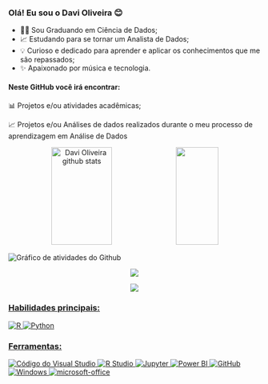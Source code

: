 ### Olá! Eu sou o Davi Oliveira 😊


- 👨‍💻 Sou Graduando em Ciência de Dados;
- 📈 Estudando para se tornar um Analista de Dados; 
- 💡 Curioso e dedicado para aprender e aplicar os conhecimentos que me são repassados;
- ✨ Apaixonado por música e tecnologia.

#### Neste GitHub você irá encontrar:

📊 Projetos e/ou atividades acadêmicas;

📈 Projetos e/ou Análises de dados realizados durante o meu processo de aprendizagem em Análise de Dados


<div align="center">  
  <img width="49%" height="195px" src="https://github-readme-stats.vercel.app/api?username=davibarbosabdj&show_icons=true&count_private=true&hide_border=true&title_color=00bfbf&icon_color=00bfbf&text_color=c9d1d9&bg_color=0d1117" alt="Davi Oliveira github stats" />
  <img width="41%" height="195px" src="https://github-readme-stats.vercel.app/api/top-langs/?username=davibarbosabdj&layout=compact&hide_border=true&title_color=00bfbf&text_color=00bfbf&bg_color=0d1117"/>
</div>


![Gráfico de atividades do Github](https://github-readme-activity-graph.cyclic.app/graph?username=davibarbosabdj&theme=gotham)


<p align="center">
  <img src="https://github-profile-trophy.vercel.app/?username=davibarbosabdj&theme=dracula&row=2&no-bg=true&column=3&margin-w=15&margin-h=15" />
</p>

<div align="center">  
<a href="www.instagram.com" target="_blank"><img src="https://img.shields.io/badge/-Instagram-%23E4405F?style=for-the-badge&logo=instagram&logoColor= branco"</a>
</div>

### Habilidades principais:

![R](https://img.shields.io/badge/-R-0D1117?style=for-the-badge&logo=R&logoColor=1572B6&labelColor=0D1117) 
![Python](https://img.shields.io/badge/-python-0D1117?style=for-the-badge&logo=python&logoColor=1572B6&labelColor=0D1117) 

### Ferramentas:
![Código do Visual Studio](https://img.shields.io/badge/-Visual%20Studio%20Code-0D1117?style=for-the-badge&logo=visual-studio-code&logoColor=007ACC&labelColor=0D1117) 
![R Studio](https://img.shields.io/badge/-rstudio-0D1117?style=for-the-badge&logo=rstudio&labelColor=0D1117)
![Jupyter](https://jupyter.org/assets/share.png?style=for-the-badge&logo=jupyter-labk&labelColor=0D1117)
![Power BI](https://img.shields.io/badge/-powerbi-0D1117?style=for-the-badge&logo=powerbi&labelColor=0D1117)
![GitHub](https://img.shields.io/badge/-GitHub-0D1117?style=for-the-badge&logo=github&labelColor=0D1117) 
![Windows](https://img.shields.io/badge/-Windows-0D1117?style=for-the-badge&logo=windows&labelColor=0D1117) 
![microsoft-office](https://img.shields.io/badge/-microsoft_office-0D1117?style=for-the-badge&logo=microsoft-office&labelColor=0D1117) 
